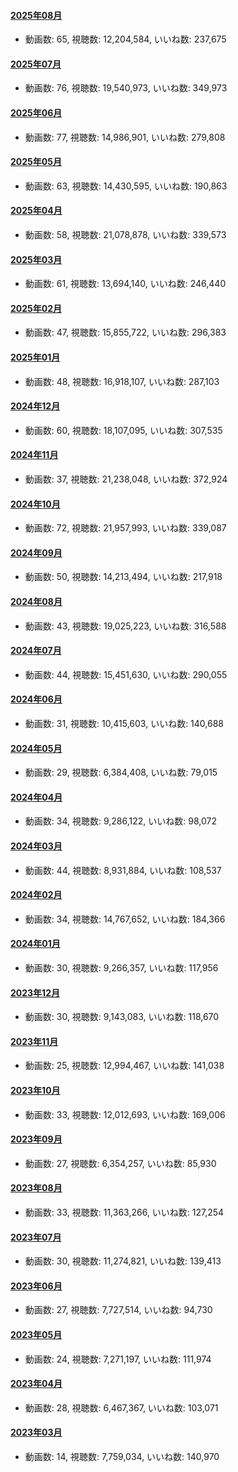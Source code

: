 #### [2025年08月](videos/202508 "wikilink")

-   動画数: 65, 視聴数: 12,204,584, いいね数: 237,675

#### [2025年07月](videos/202507 "wikilink")

-   動画数: 76, 視聴数: 19,540,973, いいね数: 349,973

#### [2025年06月](videos/202506 "wikilink")

-   動画数: 77, 視聴数: 14,986,901, いいね数: 279,808

#### [2025年05月](videos/202505 "wikilink")

-   動画数: 63, 視聴数: 14,430,595, いいね数: 190,863

#### [2025年04月](videos/202504 "wikilink")

-   動画数: 58, 視聴数: 21,078,878, いいね数: 339,573

#### [2025年03月](videos/202503 "wikilink")

-   動画数: 61, 視聴数: 13,694,140, いいね数: 246,440

#### [2025年02月](videos/202502 "wikilink")

-   動画数: 47, 視聴数: 15,855,722, いいね数: 296,383

#### [2025年01月](videos/202501 "wikilink")

-   動画数: 48, 視聴数: 16,918,107, いいね数: 287,103

#### [2024年12月](videos/202412 "wikilink")

-   動画数: 60, 視聴数: 18,107,095, いいね数: 307,535

#### [2024年11月](videos/202411 "wikilink")

-   動画数: 37, 視聴数: 21,238,048, いいね数: 372,924

#### [2024年10月](videos/202410 "wikilink")

-   動画数: 72, 視聴数: 21,957,993, いいね数: 339,087

#### [2024年09月](videos/202409 "wikilink")

-   動画数: 50, 視聴数: 14,213,494, いいね数: 217,918

#### [2024年08月](videos/202408 "wikilink")

-   動画数: 43, 視聴数: 19,025,223, いいね数: 316,588

#### [2024年07月](videos/202407 "wikilink")

-   動画数: 44, 視聴数: 15,451,630, いいね数: 290,055

#### [2024年06月](videos/202406 "wikilink")

-   動画数: 31, 視聴数: 10,415,603, いいね数: 140,688

#### [2024年05月](videos/202405 "wikilink")

-   動画数: 29, 視聴数: 6,384,408, いいね数: 79,015

#### [2024年04月](videos/202404 "wikilink")

-   動画数: 34, 視聴数: 9,286,122, いいね数: 98,072

#### [2024年03月](videos/202403 "wikilink")

-   動画数: 44, 視聴数: 8,931,884, いいね数: 108,537

#### [2024年02月](videos/202402 "wikilink")

-   動画数: 34, 視聴数: 14,767,652, いいね数: 184,366

#### [2024年01月](videos/202401 "wikilink")

-   動画数: 30, 視聴数: 9,266,357, いいね数: 117,956

#### [2023年12月](videos/202312 "wikilink")

-   動画数: 30, 視聴数: 9,143,083, いいね数: 118,670

#### [2023年11月](videos/202311 "wikilink")

-   動画数: 25, 視聴数: 12,994,467, いいね数: 141,038

#### [2023年10月](videos/202310 "wikilink")

-   動画数: 33, 視聴数: 12,012,693, いいね数: 169,006

#### [2023年09月](videos/202309 "wikilink")

-   動画数: 27, 視聴数: 6,354,257, いいね数: 85,930

#### [2023年08月](videos/202308 "wikilink")

-   動画数: 33, 視聴数: 11,363,266, いいね数: 127,254

#### [2023年07月](videos/202307 "wikilink")

-   動画数: 30, 視聴数: 11,274,821, いいね数: 139,413

#### [2023年06月](videos/202306 "wikilink")

-   動画数: 27, 視聴数: 7,727,514, いいね数: 94,730

#### [2023年05月](videos/202305 "wikilink")

-   動画数: 24, 視聴数: 7,271,197, いいね数: 111,974

#### [2023年04月](videos/202304 "wikilink")

-   動画数: 28, 視聴数: 6,467,367, いいね数: 103,071

#### [2023年03月](videos/202303 "wikilink")

-   動画数: 14, 視聴数: 7,759,034, いいね数: 140,970

